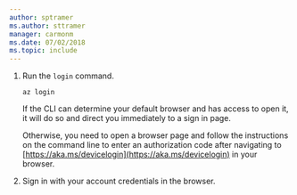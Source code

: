 ```yaml
---
author: sptramer
ms.author: sttramer
manager: carmonm
ms.date: 07/02/2018
ms.topic: include
---
```

1. Run the `login` command.

    ```azurecli-interactive
    az login
    ```

    If the CLI can determine your default browser and has access to open it, it will do so and direct you
    immediately to a sign in page.

    Otherwise, you need to open a browser page and follow the instructions on the command line to enter an
    authorization code after navigating to [https://aka.ms/devicelogin](https://aka.ms/devicelogin) in your browser.

2. Sign in with your account credentials in the browser.